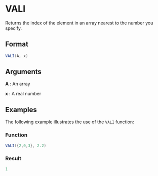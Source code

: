# VALI

Returns the index of the element in an array nearest to the number you specify.

## Format 
```java
VALI(A, x) 
```
## Arguments

**A**
: An array

**x**
: A real number


## Examples 

The following example illustrates the use of the `VALI` function:



### Function  
```java
VALI({2,0,3}, 2.2)
```

### Result  
```java
1
```

 
